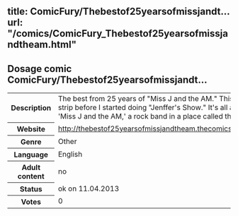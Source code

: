 title: ComicFury/Thebestof25yearsofmissjandt...
url: "/comics/ComicFury_Thebestof25yearsofmissjandtheam.html"
---
Dosage comic ComicFury/Thebestof25yearsofmissjandt...
-----------------------------------------

<table class="comicinfo">
<tr>
<th>Description</th><td>The best from 25 years of &quot;Miss J and the AM.&quot; This was my strip before I started doing &quot;Jenffer's Show.&quot; It's all about 'Miss J and the AM,' a rock band in a place called the Yukon.</td>
</tr>
<tr>
<th>Website</th><td><a href="http://thebestof25yearsofmissjandtheam.thecomicseries.com/">http://thebestof25yearsofmissjandtheam.thecomicseries.com/</a></td>
</tr>
<tr>
<th>Genre</th><td>Other</td>
</tr>
<tr>
<th>Language</th><td>English</td>
</tr>
<tr>
<th>Adult content</th><td>no</td>
</tr>
<tr>
<th>Status</th><td>ok on 11.04.2013</td>
</tr>
<tr>
<th>Votes</th><td>0</div></td>
</tr>
</table>

